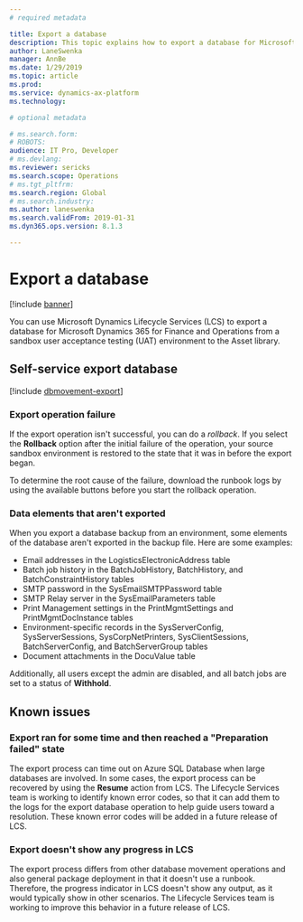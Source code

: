 ```yaml
---
# required metadata

title: Export a database
description: This topic explains how to export a database for Microsoft Dynamics 365 for Finance and Operations.
author: LaneSwenka
manager: AnnBe
ms.date: 1/29/2019
ms.topic: article
ms.prod: 
ms.service: dynamics-ax-platform
ms.technology: 

# optional metadata

# ms.search.form: 
# ROBOTS: 
audience: IT Pro, Developer
# ms.devlang: 
ms.reviewer: sericks
ms.search.scope: Operations
# ms.tgt_pltfrm: 
ms.search.region: Global
# ms.search.industry: 
ms.author: laneswenka
ms.search.validFrom: 2019-01-31
ms.dyn365.ops.version: 8.1.3

---
```


# Export a database

[!include [banner](../includes/banner.md)]

You can use Microsoft Dynamics Lifecycle Services (LCS) to export a database for Microsoft Dynamics 365 for Finance and Operations from a sandbox user acceptance testing (UAT) environment to the Asset library.

## Self-service export database

[!include [dbmovement-export](../includes/dbmovement-export.md)]

### Export operation failure

If the export operation isn't successful, you can do a *rollback*. If you select the **Rollback** option after the initial failure of the operation, your source sandbox environment is restored to the state that it was in before the export began.

To determine the root cause of the failure, download the runbook logs by using the available buttons before you start the rollback operation.

### Data elements that aren't exported

When you export a database backup from an environment, some elements of the database aren't exported in the backup file. Here are some examples:

* Email addresses in the LogisticsElectronicAddress table
* Batch job history in the BatchJobHistory, BatchHistory, and BatchConstraintHistory tables
* SMTP password in the SysEmailSMTPPassword table
* SMTP Relay server in the SysEmailParameters table
* Print Management settings in the PrintMgmtSettings and PrintMgmtDocInstance tables
* Environment-specific records in the SysServerConfig, SysServerSessions, SysCorpNetPrinters, SysClientSessions, BatchServerConfig, and BatchServerGroup tables
* Document attachments in the DocuValue table

Additionally, all users except the admin are disabled, and all batch jobs are set to a status of **Withhold**.

## Known issues

### Export ran for some time and then reached a "Preparation failed" state

The export process can time out on Azure SQL Database when large databases are involved. In some cases, the export process can be recovered by using the **Resume** action from LCS. The Lifecycle Services team is working to identify known error codes, so that it can add them to the logs for the export database operation to help guide users toward a resolution. These known error codes will be added in a future release of LCS.

### Export doesn't show any progress in LCS

The export process differs from other database movement operations and also general package deployment in that it doesn't use a runbook. Therefore, the progress indicator in LCS doesn't show any output, as it would typically show in other scenarios. The Lifecycle Services team is working to improve this behavior in a future release of LCS.
